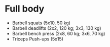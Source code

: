 # Full body
* Barbell squats (5x10, 50 kg)
* Barbell deadlifts (2x2, 120 kg; 3x3, 130 kg)
* Barbell bench press (2x8, 60 kg; 3x6, 70 kg)
* Triceps Push-ups (5x15)
